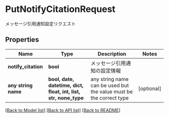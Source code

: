 # PutNotifyCitationRequest

メッセージ引用通知設定リクエスト

## Properties
Name | Type | Description | Notes
------------ | ------------- | ------------- | -------------
**notify_citation** | **bool** | メッセージ引用通知の設定情報 | 
**any string name** | **bool, date, datetime, dict, float, int, list, str, none_type** | any string name can be used but the value must be the correct type | [optional]

[[Back to Model list]](../README.md#documentation-for-models) [[Back to API list]](../README.md#documentation-for-api-endpoints) [[Back to README]](../README.md)



